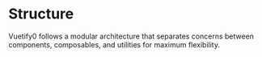 # Structure

Vuetify0 follows a modular architecture that separates concerns between components, composables, and utilities for maximum flexibility.

<DocsPageFeatures :frontmatter />
